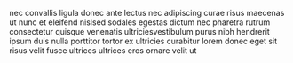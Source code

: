 nec convallis ligula donec ante lectus nec adipiscing curae risus maecenas ut
nunc et eleifend nislsed sodales egestas dictum nec pharetra rutrum consectetur
quisque venenatis ultriciesvestibulum purus nibh hendrerit ipsum duis nulla
porttitor tortor ex ultricies curabitur lorem donec eget sit risus velit fusce
ultrices ultrices eros ornare velit ut